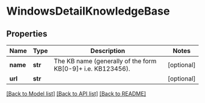 # WindowsDetailKnowledgeBase

## Properties
Name | Type | Description | Notes
------------ | ------------- | ------------- | -------------
**name** | **str** | The KB name (generally of the form KB[0-9]+ i.e. KB123456). | [optional] 
**url** | **str** |  | [optional] 

[[Back to Model list]](../README.md#documentation-for-models) [[Back to API list]](../README.md#documentation-for-api-endpoints) [[Back to README]](../README.md)


